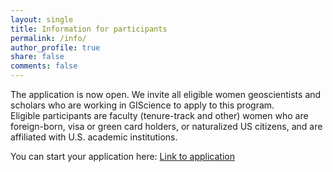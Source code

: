 ```yaml
---
layout: single
title: Information for participants
permalink: /info/
author_profile: true
share: false
comments: false
---
```


The application is now open. We invite all eligible women geoscientists and scholars who are working in GIScience to apply to this program.  
Eligible participants are faculty (tenure-track and other) women who are foreign-born, visa or green card holders, or naturalized US citizens, and are affiliated with U.S. academic institutions. 

You can start your application here: [Link to application](https://forms.gle/FgPp5fAVHGL8ex3Y8)



